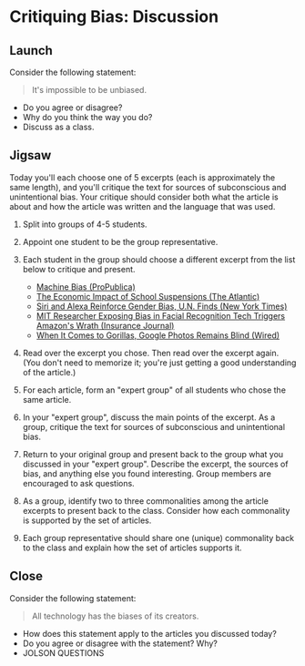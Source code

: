 # Critiquing Bias: Discussion

## Launch

Consider the following statement:

> It's impossible to be unbiased.

- Do you agree or disagree?
- Why do you think the way you do?
- Discuss as a class.

## Jigsaw

Today you'll each choose one of 5 excerpts (each is approximately the same length), and you'll critique the text for sources of subconscious and unintentional bias. Your critique should consider both what the article is about and how the article was written and the language that was used.

1. Split into groups of 4-5 students.
2. Appoint one student to be the group representative.
3. Each student in the group should choose a different excerpt from the list below to critique and present.

	- [Machine Bias (ProPublica)](./machine-bias.md)
	- [The Economic Impact of School Suspensions (The Atlantic)](./school-suspensions.md)
	- [Siri and Alexa Reinforce Gender Bias, U.N. Finds (New York Times)](./gender-bias.md)
	- [MIT Researcher Exposing Bias in Facial Recognition Tech Triggers Amazon's Wrath (Insurance Journal)](./facial-recognition.md)
	- [When It Comes to Gorillas, Google Photos Remains Blind (Wired)](./gorillas.md)

4. Read over the excerpt you chose. Then read over the excerpt again. (You don't need to memorize it; you're just getting a good understanding of the article.)
5. For each article, form an "expert group" of all students who chose the same article.
6. In your "expert group", discuss the main points of the excerpt. As a group, critique the text for sources of subconscious and unintentional bias.
7. Return to your original group and present back to the group what you discussed in your "expert group". Describe the excerpt, the sources of bias, and anything else you found interesting. Group members are encouraged to ask questions.
8. As a group, identify two to three commonalities among the article excerpts to present back to the class. Consider how each commonality is supported by the set of articles.
9. Each group representative should share one (unique) commonality back to the class and explain how the set of articles supports it.

## Close

Consider the following statement:

> All technology has the biases of its creators.

- How does this statement apply to the articles you discussed today?
- Do you agree or disagree with the statement? Why?
- JOLSON QUESTIONS
